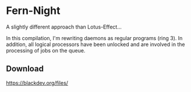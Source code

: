 # Fern-Night
A slightly different approach than Lotus-Effect...

In this compilation, I'm rewriting daemons as regular programs (ring 3). In addition, all logical processors have been unlocked and are involved in the processing of jobs on the queue.

## Download
https://blackdev.org/files/
